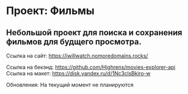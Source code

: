 # Проект: Фильмы
## Небольшой проект для поиска и сохранения фильмов для будщего просмотра. ##

Ссылка на сайт: https://iwillwatch.nomoredomains.rocks/

Ссылка на бекэнд: https://github.com/Highrens/movies-explorer-api  
Ссылка на макет: https://disk.yandex.ru/d/1Nc3clsBkiro-w

Обновления: На текущий момент не планируются
